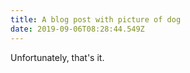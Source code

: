 ```yaml
---
title: A blog post with picture of dog
date: 2019-09-06T08:28:44.549Z
---
```

Unfortunately, that's it.